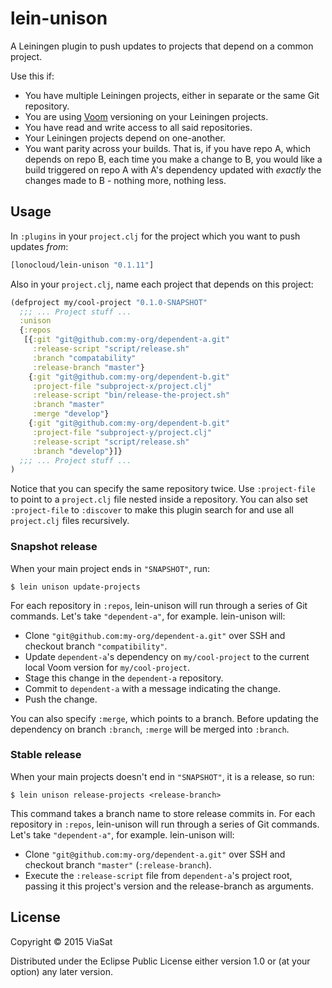 # lein-unison

A Leiningen plugin to push updates to projects that depend on a common project.

Use this if:

- You have multiple Leiningen projects, either in separate or the same Git repository.
- You are using [Voom](https://github.com/LonoCloud/lein-voom) versioning on your Leiningen projects.
- You have read and write access to all said repositories.
- Your Leiningen projects depend on one-another.
- You want parity across your builds. That is, if you have repo A, which depends on repo B, each time you make a change to B, you would like a build triggered on repo A with A's dependency updated with *exactly* the changes made to B - nothing more, nothing less.

## Usage

In `:plugins` in your `project.clj` for the project which you want to push updates *from*:

```clojure
[lonocloud/lein-unison "0.1.11"]
```

Also in your `project.clj`, name each project that depends on this project:

```clojure
(defproject my/cool-project "0.1.0-SNAPSHOT"
  ;;; ... Project stuff ...
  :unison
  {:repos
   [{:git "git@github.com:my-org/dependent-a.git"
     :release-script "script/release.sh"
     :branch "compatability"
     :release-branch "master"}
    {:git "git@github.com:my-org/dependent-b.git"
     :project-file "subproject-x/project.clj"
     :release-script "bin/release-the-project.sh"
     :branch "master"
     :merge "develop"}
    {:git "git@github.com:my-org/dependent-b.git"
     :project-file "subproject-y/project.clj"
     :release-script "script/release.sh"
     :branch "develop"}]}
  ;;; ... Project stuff ...
)
```

Notice that you can specify the same repository twice. Use `:project-file` to point to a `project.clj` file nested inside a repository. You can also set `:project-file` to `:discover` to make this plugin search for and use all `project.clj` files recursively.

### Snapshot release

When your main project ends in `"SNAPSHOT"`, run:

```
$ lein unison update-projects
```

For each repository in `:repos`, lein-unison will run through a series of
Git commands. Let's take `"dependent-a"`, for example. lein-unison will:

- Clone `"git@github.com:my-org/dependent-a.git"` over SSH and checkout branch `"compatibility"`.
- Update `dependent-a`'s dependency on `my/cool-project` to the current local Voom version for `my/cool-project`.
- Stage this change in the `dependent-a` repository.
- Commit to `dependent-a` with a message indicating the change.
- Push the change.

You can also specify `:merge`, which points to a branch. Before updating the dependency on branch `:branch`, `:merge` will be merged into `:branch`.

### Stable release

When your main projects doesn't end in `"SNAPSHOT"`, it is a release, so run:

```
$ lein unison release-projects <release-branch>
```

This command takes a branch name to store release commits in.
For each repository in `:repos`, lein-unison will run through a series of
Git commands. Let's take `"dependent-a"`, for example. lein-unison will:

- Clone `"git@github.com:my-org/dependent-a.git"` over SSH and checkout branch `"master"` (`:release-branch`).
- Execute the `:release-script` file from `dependent-a`'s project root, passing it this project's version and the release-branch as arguments.

## License

Copyright © 2015 ViaSat

Distributed under the Eclipse Public License either version 1.0 or (at
your option) any later version.
